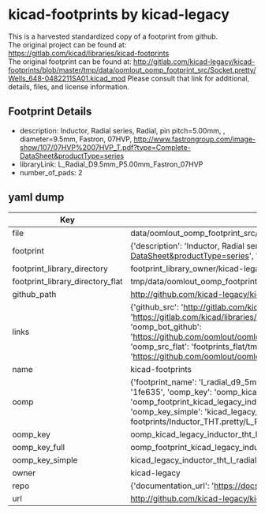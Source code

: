# kicad-footprints by kicad-legacy  
This is a harvested standardized copy of a footprint from github.  
The original project can be found at:  
https://gitlab.com/kicad/libraries/kicad-footprints  
The original footprint can be found at:
http://gitlab.com/kicad-legacy/kicad-footprints/blob/master/tmp/data/oomlout_oomp_footprint_src/Socket.pretty/Wells_648-0482211SA01.kicad_mod
Please consult that link for additional, details, files, and license information.  
## Footprint Details
* description: Inductor, Radial series, Radial, pin pitch=5.00mm, , diameter=9.5mm, Fastron, 07HVP, http://www.fastrongroup.com/image-show/107/07HVP%2007HVP_T.pdf?type=Complete-DataSheet&productType=series  
* libraryLink: L_Radial_D9.5mm_P5.00mm_Fastron_07HVP  
* number_of_pads: 2  
## yaml dump  
| Key | Value |  
| --- | --- |  
| file | data/oomlout_oomp_footprint_src/kicad-footprints/Inductor_THT.pretty/L_Radial_D9.5mm_P5.00mm_Fastron_07HVP.kicad_mod |  
| footprint | {'description': 'Inductor, Radial series, Radial, pin pitch=5.00mm, , diameter=9.5mm, Fastron, 07HVP, http://www.fastrongroup.com/image-show/107/07HVP%2007HVP_T.pdf?type=Complete-DataSheet&productType=series', 'libraryLink': 'L_Radial_D9.5mm_P5.00mm_Fastron_07HVP', 'number_of_pads': 2} |  
| footprint_library_directory | footprint_library_owner/kicad-legacy_kicad-footprints |  
| footprint_library_directory_flat | tmp/data/oomlout_oomp_footprint_src/footprints_flat/kicad_legacy_inductor_tht_l_radial_d9_5mm_p5_00mm_fastron_07hvp/working |  
| github_path | http://github.com/kicad-legacy/kicad-footprints/blob/master/tmp/data/oomlout_oomp_footprint_src/Inductor_THT.pretty/L_Radial_D9.5mm_P5.00mm_Fastron_07HVP.kicad_mod |  
| links | {'github_src': 'http://gitlab.com/kicad-legacy/kicad-footprints/blob/master/tmp/data/oomlout_oomp_footprint_src/Socket.pretty/Wells_648-0482211SA01.kicad_mod', 'github_src_repo': 'https://gitlab.com/kicad/libraries/kicad-footprints', 'oomp_bot': 'tmp/data/oomlout_oomp_footprint_src/footprints/kicad_legacy_inductor_tht_l_radial_d9_5mm_p5_00mm_fastron_07hvp/working', 'oomp_bot_github': 'https://github.com/oomlout/oomlout_oomp_footprint_bot/tree/main/tmp/data/oomlout_oomp_footprint_src/footprints/kicad_legacy_inductor_tht_l_radial_d9_5mm_p5_00mm_fastron_07hvp/working', 'oomp_src_flat': 'footprints_flat/tmp/data/oomlout_oomp_footprint_src/footprints_flat/kicad_legacy_inductor_tht_l_radial_d9_5mm_p5_00mm_fastron_07hvp/working', 'oomp_src_flat_github': 'https://github.com/oomlout/oomlout_oomp_footprint_src/tree/main/tmp/data/oomlout_oomp_footprint_src/footprints_flat/kicad_legacy_inductor_tht_l_radial_d9_5mm_p5_00mm_fastron_07hvp/working'} |  
| name | kicad-footprints |  
| oomp | {'footprint_name': 'l_radial_d9_5mm_p5_00mm_fastron_07hvp', 'library_name': 'inductor_tht', 'md5': '1fe635d9815012f3f133d048111968e2', 'md5_10': '1fe635d981', 'md5_5': '1fe63', 'md5_6': '1fe635', 'oomp_key': 'oomp_kicad_legacy_inductor_tht_l_radial_d9_5mm_p5_00mm_fastron_07hvp', 'oomp_key_extra': 'oomp_footprint_kicad_legacy_inductor_tht_l_radial_d9_5mm_p5_00mm_fastron_07hvp', 'oomp_key_full': 'oomp_footprint_kicad_legacy_inductor_tht_l_radial_d9_5mm_p5_00mm_fastron_07hvp_1fe635', 'oomp_key_simple': 'kicad_legacy_inductor_tht_l_radial_d9_5mm_p5_00mm_fastron_07hvp', 'original_filename': 'data/oomlout_oomp_footprint_src/kicad-footprints/Inductor_THT.pretty/L_Radial_D9.5mm_P5.00mm_Fastron_07HVP.kicad_mod', 'owner_name': 'kicad_legacy'} |  
| oomp_key | oomp_kicad_legacy_inductor_tht_l_radial_d9_5mm_p5_00mm_fastron_07hvp |  
| oomp_key_full | oomp_footprint_kicad_legacy_inductor_tht_l_radial_d9_5mm_p5_00mm_fastron_07hvp |  
| oomp_key_simple | kicad_legacy_inductor_tht_l_radial_d9_5mm_p5_00mm_fastron_07hvp |  
| owner | kicad-legacy |  
| repo | {'documentation_url': 'https://docs.github.com/rest/repos/repos#get-a-repository', 'message': 'Not Found'} |  
| url | http://github.com/kicad-legacy/kicad-footprints |  

